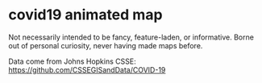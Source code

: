 # covid19 animated map
Not necessarily intended to be fancy, feature-laden, or informative. Borne out of personal curiosity, never having made maps before.

Data come from Johns Hopkins CSSE: https://github.com/CSSEGISandData/COVID-19
